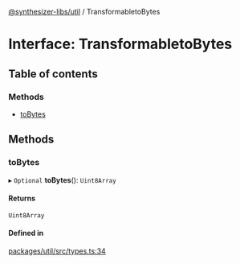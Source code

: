 [@synthesizer-libs/util](../README.md) / TransformabletoBytes

# Interface: TransformabletoBytes

## Table of contents

### Methods

- [toBytes](TransformabletoBytes.md#tobytes)

## Methods

### toBytes

▸ `Optional` **toBytes**(): `Uint8Array`

#### Returns

`Uint8Array`

#### Defined in

[packages/util/src/types.ts:34](https://github.com/ethereumjs/ethereumjs-monorepo/blob/master/packages/util/src/types.ts#L34)
